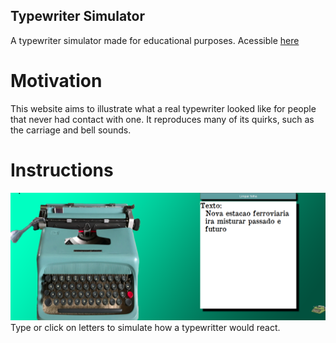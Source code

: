 ## Typewriter Simulator

A typewriter simulator made for educational purposes.
Acessible [here](https://joao-vta.github.io/typewriter-simulator/index.html)

# Motivation
This website aims to illustrate what a real typewriter looked like for people that never had contact with one. It reproduces many of its quirks, such as the carriage and bell sounds.

# Instructions
![Sample of website](https://github.com/joao-vta/typewriter-simulator/blob/main/resources/sample.png)
Type or click on letters to simulate how a typewritter would react.

